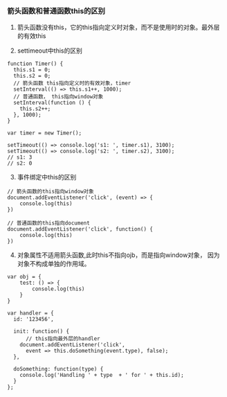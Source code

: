 ### 箭头函数和普通函数this的区别
1. 箭头函数没有this，它的this指向定义时对象，而不是使用时的对象。最外层的有效this

2. settimeout中this的区别

```
function Timer() {
  this.s1 = 0;
  this.s2 = 0;
  // 箭头函数 this指向定义时的有效对象，timer
  setInterval(() => this.s1++, 1000);
  // 普通函数， this指向window对象
  setInterval(function () {
    this.s2++;
  }, 1000);
}

var timer = new Timer();

setTimeout(() => console.log('s1: ', timer.s1), 3100);
setTimeout(() => console.log('s2: ', timer.s2), 3100);
// s1: 3
// s2: 0
```

3. 事件绑定中this的区别

```
// 箭头函数的this指向window对象
document.addEventListener('click', (event) => {
    console.log(this)
})

// 普通函数的this指向document
document.addEventListener('click', function() {
    console.log(this)
})
```


4. 对象属性不适用箭头函数,此时this不指向ojb，而是指向window对象， 因为对象不构成单独的作用域。
```
var obj = {
    test: () => {
        console.log(this)
    }
}
```


```
var handler = {
  id: '123456',

  init: function() {
      // this指向最外层的handler
    document.addEventListener('click',
      event => this.doSomething(event.type), false);
  },

  doSomething: function(type) {
    console.log('Handling ' + type  + ' for ' + this.id);
  }
};
```
